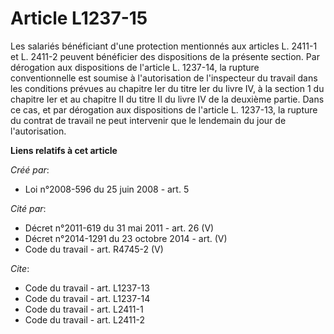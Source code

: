 # Article L1237-15

Les salariés bénéficiant d'une protection mentionnés aux articles L. 2411-1 et L. 2411-2 peuvent bénéficier des dispositions
de la présente section. Par dérogation aux dispositions de l'article L. 1237-14, la rupture conventionnelle est soumise à
l'autorisation de l'inspecteur du travail dans les conditions prévues au chapitre Ier du titre Ier du livre IV, à la section
1 du chapitre Ier et au chapitre II du titre II du livre IV de la deuxième partie. Dans ce cas, et par dérogation aux
dispositions de l'article L. 1237-13, la rupture du contrat de travail ne peut intervenir que le lendemain du jour de
l'autorisation.

**Liens relatifs à cet article**

_Créé par_:

  - Loi n°2008-596 du 25 juin 2008 - art. 5

_Cité par_:

  - Décret n°2011-619 du 31 mai 2011 - art. 26 (V)
  - Décret n°2014-1291 du 23 octobre 2014 - art. (V)
  - Code du travail - art. R4745-2 (V)

_Cite_:

  - Code du travail - art. L1237-13
  - Code du travail - art. L1237-14
  - Code du travail - art. L2411-1
  - Code du travail - art. L2411-2
